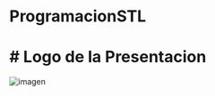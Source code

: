 # ProgramacionSTL
# # Logo de la Presentacion
![imagen](https://user-images.githubusercontent.com/53020192/69399490-51900780-0cbc-11ea-8702-7cfac3021413.png)
